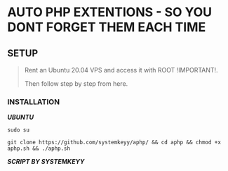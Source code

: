 # AUTO PHP EXTENTIONS - SO YOU DONT FORGET THEM EACH TIME



## SETUP

> Rent an Ubuntu 20.04 VPS and access it with ROOT !IMPORTANT!. 
>
>Then follow step by step from here.

### INSTALLATION 

**_UBUNTU_**
```
sudo su
```

```
git clone https://github.com/systemkeyy/aphp/ && cd aphp && chmod +x aphp.sh && ./aphp.sh
```

**_SCRIPT BY SYSTEMKEYY_**
